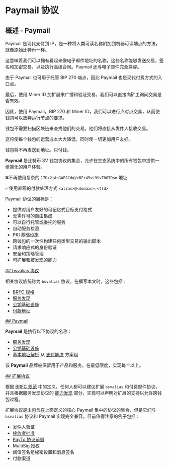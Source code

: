 # Paymail 协议


## 概述 - Paymail

Paymail 是现代支付到 IP，是一种将人类可读名称附加到机器可读端点的方法，就像原始比特币一样。

这意味着我们可以拥有看起来像电子邮件地址的名称，这些名称能够发送交易，签名和加密交易，以及执行高级合同。Paymail 还与电子邮件完全兼容。

由于 Paymail 也可用于托管 BIP 270 端点，因此 Paymail 也是现代付费方式的入口点。

最后，使用 Miner ID 加扩展来广播和验证交易，我们可以直接向矿工询问交易是否有效。

因此，使用 Paymail，BIP 270 和 Miner ID，我们可以进行点对点交易，从而使钱包可以放弃运行节点的要求。

钱包不需要扫描区块链来查找他们的交易。他们将直接从发件人接收交易。

这将使每个钱包的运营成本大大降低，同时使一切更加用户友好。

钱包将不再发送到地址。只付钱。

**Paymail** 是比特币 SV 钱包协议的集合，允许在生态系统中的所有钱包中提供一组简化的用户体验。

❌不再使用复杂的 `17Dx2iAnGWPJCdqVvRFr45vL9YvT86TDsn` 地址

✅使用直观的付款处理方式 `<alias>@<domain>.<tld>`

Paymail 协议的目标是：

* 提供对用户友好的可记忆式目标支付格式
* 无需许可的自由集成
* 可以自行托管或委托的服务
* 自动服务检测
* PKI 基础设施
* 跨钱包的一次性构建任何类型交易的输出脚本
* 请求响应式的身份验证
* 安全和策略管理
* 可扩展和被发现的能力

[## bsvalias 协议](http://bsvalias.org/index.html#bsvalias)

相关协议族统称为 `bsvalias` 协议。在撰写本文时，这些包括：

* [BRFC 规格](http://bsvalias.org/01-brfc-specifications.html)
* [服务发现](http://bsvalias.org/02-service-discovery.html)
* [公钥基础设施](http://bsvalias.org/03-public-key-infrastructure.html)
* [付款地址](http://bsvalias.org/04-payment-addressing.html)

[## Paymail](http://bsvalias.org/index.html#Paymail)

**Paymail** 是执行以下协议的名称：

* [服务发现](http://bsvalias.org/02-service-discovery.html)
* [公钥基础设施](http://bsvalias.org/03-public-key-infrastructure.html)
* [基本地址解析](http://bsvalias.org/04-01-basic-address-resolution.html) 从 [支付解决](http://bsvalias.org/04-payment-addressing.html) 方案组

该 **Paymail** 品牌被保留用于产品和服务，在最低限度，实现每个以上。

[## 扩展协议](http://bsvalias.org/index.html#extension-protocols)

根据 [BRFC 规范](http://bsvalias.org/01-brfc-specifications.html) 中的定义，任何人都可以建议扩展 `bsvalias` 和付费邮件协议，并且根据服务发现协议的 [能力发现](http://bsvalias.org/02-03-capability-discovery.html) 部分，实现可以声明对扩展的支持以允许跨钱包过程。[](http://bsvalias.org/02-service-discovery.html)

扩展协议是未包含在上面定义的核心 Paymail 集中的协议的集合，但是它们与 `bsvalias` 协议和 Paymail 实现完全兼容。目前值得注意的例子包括：

* [发件人验证](http://bsvalias.org/04-02-sender-validation.html)
* [接收者批准](http://bsvalias.org/04-03-receiver-approvals.html)
* [PayTo 协议前缀](http://bsvalias.org/04-04-payto-protocol-prefix.html)
* MultiSig 授权
* 阈值签名组秘密设置和消息签名
* 付款渠道
